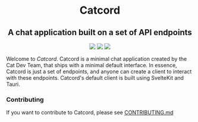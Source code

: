 <h1 align='center'>Catcord</h1>

<h2 align="center">A chat application built on a set of API endpoints</h2>

<div align="center">
    <img src="https://img.shields.io/github/workflow/status/cat-dev-group/catcord/Lint%20Test">
    <img src="https://github.com/cat-dev-group/catcord/workflows/CodeQL/badge.svg">
    <img src="https://github.com/cat-dev-group/catcord/workflows/Pytest Testing/badge.svg">
</div>

Welcome to _Catcord_. Catcord is a minimal chat application created by the Cat Dev Team, that ships with a minimal default interface. In essence, Catcord is just a set of endpoints, and anyone can create a client to interact with these endpoints. Catcord's default client is built using SvelteKit and Tauri.

### Contributing
If you want to contribute to Catcord, please see [CONTRIBUTING.md](https://github.com/cat-dev-group/catcord/blob/main/CONTRIBUTING.md)
